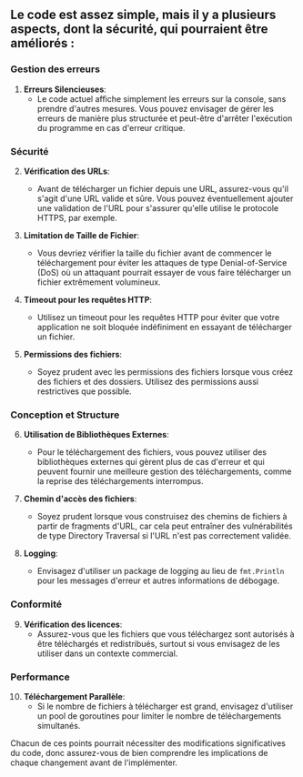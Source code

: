 ## Le code est assez simple, mais il y a plusieurs aspects, dont la sécurité, qui pourraient être améliorés :

### Gestion des erreurs

1. **Erreurs Silencieuses**:
   - Le code actuel affiche simplement les erreurs sur la console, sans prendre d'autres mesures. Vous pouvez envisager de gérer les erreurs de manière plus structurée et peut-être d'arrêter l'exécution du programme en cas d'erreur critique.

### Sécurité

2. **Vérification des URLs**:

   - Avant de télécharger un fichier depuis une URL, assurez-vous qu'il s'agit d'une URL valide et sûre. Vous pouvez éventuellement ajouter une validation de l'URL pour s'assurer qu'elle utilise le protocole HTTPS, par exemple.

3. **Limitation de Taille de Fichier**:

   - Vous devriez vérifier la taille du fichier avant de commencer le téléchargement pour éviter les attaques de type Denial-of-Service (DoS) où un attaquant pourrait essayer de vous faire télécharger un fichier extrêmement volumineux.

4. **Timeout pour les requêtes HTTP**:

   - Utilisez un timeout pour les requêtes HTTP pour éviter que votre application ne soit bloquée indéfiniment en essayant de télécharger un fichier.

5. **Permissions des fichiers**:
   - Soyez prudent avec les permissions des fichiers lorsque vous créez des fichiers et des dossiers. Utilisez des permissions aussi restrictives que possible.

### Conception et Structure

6. **Utilisation de Bibliothèques Externes**:

   - Pour le téléchargement des fichiers, vous pouvez utiliser des bibliothèques externes qui gèrent plus de cas d'erreur et qui peuvent fournir une meilleure gestion des téléchargements, comme la reprise des téléchargements interrompus.

7. **Chemin d'accès des fichiers**:

   - Soyez prudent lorsque vous construisez des chemins de fichiers à partir de fragments d'URL, car cela peut entraîner des vulnérabilités de type Directory Traversal si l'URL n'est pas correctement validée.

8. **Logging**:
   - Envisagez d'utiliser un package de logging au lieu de `fmt.Println` pour les messages d'erreur et autres informations de débogage.

### Conformité

9. **Vérification des licences**:
   - Assurez-vous que les fichiers que vous téléchargez sont autorisés à être téléchargés et redistribués, surtout si vous envisagez de les utiliser dans un contexte commercial.

### Performance

10. **Téléchargement Parallèle**:
    - Si le nombre de fichiers à télécharger est grand, envisagez d'utiliser un pool de goroutines pour limiter le nombre de téléchargements simultanés.

Chacun de ces points pourrait nécessiter des modifications significatives du code, donc assurez-vous de bien comprendre les implications de chaque changement avant de l'implémenter.
